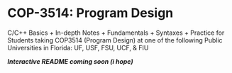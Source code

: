 # COP-3514: Program Design
C/C++ Basics + In-depth Notes + Fundamentals + Syntaxes + Practice for Students taking COP3514 (Program Design) at one of the following Public Universities in Florida: UF, USF, FSU, UCF, &amp; FIU

***Interactive README coming soon (i hope)***
